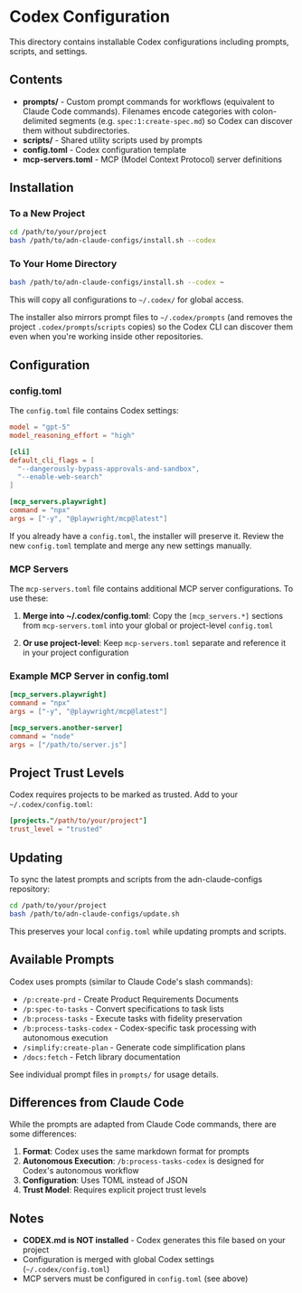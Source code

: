 # Codex Configuration

This directory contains installable Codex configurations including prompts, scripts, and settings.

## Contents

- **prompts/** - Custom prompt commands for workflows (equivalent to Claude Code commands). Filenames encode categories with colon-delimited segments (e.g. `spec:1:create-spec.md`) so Codex can discover them without subdirectories.
- **scripts/** - Shared utility scripts used by prompts
- **config.toml** - Codex configuration template
- **mcp-servers.toml** - MCP (Model Context Protocol) server definitions

## Installation

### To a New Project

```bash
cd /path/to/your/project
bash /path/to/adn-claude-configs/install.sh --codex
```

### To Your Home Directory

```bash
bash /path/to/adn-claude-configs/install.sh --codex ~
```

This will copy all configurations to `~/.codex/` for global access.

The installer also mirrors prompt files to `~/.codex/prompts` (and removes the project `.codex/prompts`/`scripts` copies) so the Codex CLI can discover them even when you're working inside other repositories.

## Configuration

### config.toml

The `config.toml` file contains Codex settings:

```toml
model = "gpt-5"
model_reasoning_effort = "high"

[cli]
default_cli_flags = [
  "--dangerously-bypass-approvals-and-sandbox",
  "--enable-web-search"
]

[mcp_servers.playwright]
command = "npx"
args = ["-y", "@playwright/mcp@latest"]
```

If you already have a `config.toml`, the installer will preserve it. Review the new `config.toml` template and merge any new settings manually.

### MCP Servers

The `mcp-servers.toml` file contains additional MCP server configurations. To use these:

1. **Merge into ~/.codex/config.toml**: Copy the `[mcp_servers.*]` sections from `mcp-servers.toml` into your global or project-level `config.toml`

2. **Or use project-level**: Keep `mcp-servers.toml` separate and reference it in your project configuration

### Example MCP Server in config.toml

```toml
[mcp_servers.playwright]
command = "npx"
args = ["-y", "@playwright/mcp@latest"]

[mcp_servers.another-server]
command = "node"
args = ["/path/to/server.js"]
```

## Project Trust Levels

Codex requires projects to be marked as trusted. Add to your `~/.codex/config.toml`:

```toml
[projects."/path/to/your/project"]
trust_level = "trusted"
```

## Updating

To sync the latest prompts and scripts from the adn-claude-configs repository:

```bash
cd /path/to/your/project
bash /path/to/adn-claude-configs/update.sh
```

This preserves your local `config.toml` while updating prompts and scripts.

## Available Prompts

Codex uses prompts (similar to Claude Code's slash commands):

- `/p:create-prd` - Create Product Requirements Documents
- `/p:spec-to-tasks` - Convert specifications to task lists
- `/b:process-tasks` - Execute tasks with fidelity preservation
- `/b:process-tasks-codex` - Codex-specific task processing with autonomous execution
- `/simplify:create-plan` - Generate code simplification plans
- `/docs:fetch` - Fetch library documentation

See individual prompt files in `prompts/` for usage details.

## Differences from Claude Code

While the prompts are adapted from Claude Code commands, there are some differences:

1. **Format**: Codex uses the same markdown format for prompts
2. **Autonomous Execution**: `/b:process-tasks-codex` is designed for Codex's autonomous workflow
3. **Configuration**: Uses TOML instead of JSON
4. **Trust Model**: Requires explicit project trust levels

## Notes

- **CODEX.md is NOT installed** - Codex generates this file based on your project
- Configuration is merged with global Codex settings (`~/.codex/config.toml`)
- MCP servers must be configured in `config.toml` (see above)
